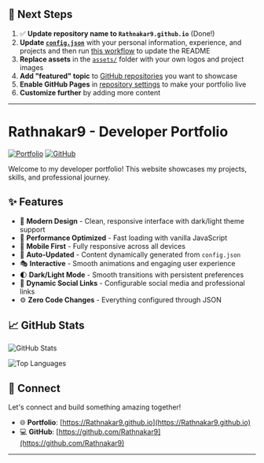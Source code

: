 ## 🚀 Next Steps

1. ✅ **Update repository name to `Rathnakar9.github.io`** (Done!)
2. **Update [`config.json`](https://github.com/Rathnakar9/Rathnakar9.github.io/blob/main/config.json)** with your personal information, experience, and projects and then run [this workflow](https://github.com/Rathnakar9/Rathnakar9.github.io/actions/workflows/update-readme.yml) to update the README
3. **Replace assets** in the [`assets/`](https://github.com/Rathnakar9/Rathnakar9.github.io/tree/main/assets/) folder with your own logos and project images
4. **Add "featured" topic** to [GitHub repositories](https://github.com/Rathnakar9?tab=repositories) you want to showcase
5. **Enable GitHub Pages** in [repository settings](https://github.com/Rathnakar9/Rathnakar9.github.io/settings/pages) to make your portfolio live
6. **Customize further** by adding more content

---

# Rathnakar9 - Developer Portfolio

<div align="left">
  
[![Portfolio](https://img.shields.io/badge/🌐_Visit_Portfolio-Live-brightgreen?style=for-the-badge)](https://Rathnakar9.github.io)
[![GitHub](https://img.shields.io/badge/GitHub-Profile-181717?style=for-the-badge&logo=github)](https://github.com/Rathnakar9)

</div>

Welcome to my developer portfolio! This website showcases my projects, skills, and professional journey.

## ✨ Features

- 🎨 **Modern Design** - Clean, responsive interface with dark/light theme support
- 🚀 **Performance Optimized** - Fast loading with vanilla JavaScript
- 📱 **Mobile First** - Fully responsive across all devices
- 🔄 **Auto-Updated** - Content dynamically generated from `config.json`
- 🎭 **Interactive** - Smooth animations and engaging user experience
- 🌓 **Dark/Light Mode** - Smooth transitions with persistent preferences
- 🔗 **Dynamic Social Links** - Configurable social media and professional links
- ⚙️ **Zero Code Changes** - Everything configured through JSON

## 📈 GitHub Stats

<div align="left">

![GitHub Stats](https://github-readme-stats.vercel.app/api?username=Rathnakar9&theme=dark&hide_border=true&include_all_commits=true&count_private=true)

![Top Languages](https://github-readme-stats.vercel.app/api/top-langs/?username=Rathnakar9&theme=dark&hide_border=true&include_all_commits=true&count_private=true&layout=compact)

</div>

## 🤝 Connect

Let's connect and build something amazing together!

- 🌐 **Portfolio**: [https://Rathnakar9.github.io](https://Rathnakar9.github.io)
- 💻 **GitHub**: [https://github.com/Rathnakar9](https://github.com/Rathnakar9)

---
